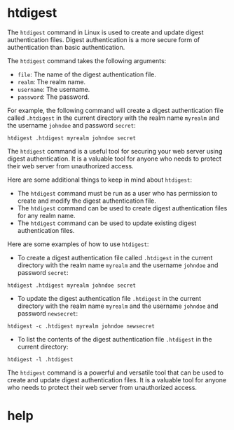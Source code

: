 # htdigest

The `htdigest` command in Linux is used to create and update digest authentication files. Digest authentication is a more secure form of authentication than basic authentication.

The `htdigest` command takes the following arguments:

* `file`: The name of the digest authentication file.
* `realm`: The realm name.
* `username`: The username.
* `password`: The password.

For example, the following command will create a digest authentication file called `.htdigest` in the current directory with the realm name `myrealm` and the username `johndoe` and password `secret`:

```
htdigest .htdigest myrealm johndoe secret
```

The `htdigest` command is a useful tool for securing your web server using digest authentication. It is a valuable tool for anyone who needs to protect their web server from unauthorized access.

Here are some additional things to keep in mind about `htdigest`:

* The `htdigest` command must be run as a user who has permission to create and modify the digest authentication file.
* The `htdigest` command can be used to create digest authentication files for any realm name.
* The `htdigest` command can be used to update existing digest authentication files.

Here are some examples of how to use `htdigest`:

* To create a digest authentication file called `.htdigest` in the current directory with the realm name `myrealm` and the username `johndoe` and password `secret`:
```
htdigest .htdigest myrealm johndoe secret
```
* To update the digest authentication file `.htdigest` in the current directory with the realm name `myrealm` and the username `johndoe` and password `newsecret`:
```
htdigest -c .htdigest myrealm johndoe newsecret
```
* To list the contents of the digest authentication file `.htdigest` in the current directory:
```
htdigest -l .htdigest
```

The `htdigest` command is a powerful and versatile tool that can be used to create and update digest authentication files. It is a valuable tool for anyone who needs to protect their web server from unauthorized access.




# help 

```

```

